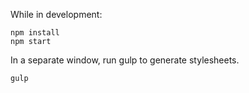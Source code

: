 While in development:

```
npm install
npm start
```

In a separate window, run gulp to generate stylesheets.

```
gulp
```
